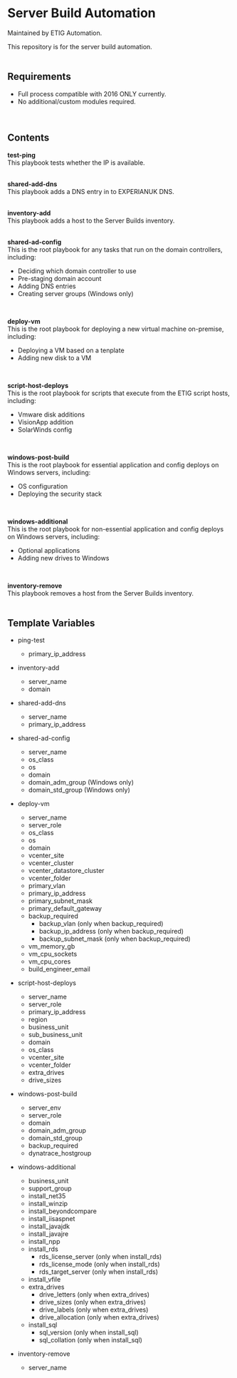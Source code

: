 Server Build Automation
=======================

Maintained by ETIG Automation.

This repository is for the server build automation.
<br/><br/>

Requirements
------------

- Full process compatible with 2016 ONLY currently.
- No additional/custom modules required.
<br/>

Contents
--------
**test-ping**<br/>
This playbook tests whether the IP is available.
<br/><br/>

**shared-add-dns**<br/>
This playbook adds a DNS entry in to EXPERIANUK DNS.
<br/><br/>

**inventory-add**<br/>
This playbook adds a host to the Server Builds inventory.
<br/><br/>

**shared-ad-config**<br/>
This is the root playbook for any tasks that run on the domain controllers, including:
- Deciding which domain controller to use
- Pre-staging domain account
- Adding DNS entries
- Creating server groups (Windows only)
<br/>

**deploy-vm**<br/>
This is the root playbook for deploying a new virtual machine on-premise, including:
- Deploying a VM based on a tenplate
- Adding new disk to a VM
<br/>

**script-host-deploys**<br/>
This is the root playbook for scripts that execute from the ETIG script hosts, including:
- Vmware disk additions
- VisionApp addition
- SolarWinds config
<br/>

**windows-post-build**<br/>
This is the root playbook for essential application and config deploys on Windows servers, including:
- OS configuration
- Deploying the security stack
<br/>

**windows-additional**<br/>
This is the root playbook for non-essential application and config deploys on Windows servers, including:
- Optional applications
- Adding new drives to Windows
<br/>

**inventory-remove**<br/>
This playbook removes a host from the Server Builds inventory.
<br/><br/>

Template Variables
------------------

- ping-test
  - primary_ip_address

- inventory-add
  - server_name
  - domain

- shared-add-dns
  - server_name
  - primary_ip_address

- shared-ad-config
  - server_name
  - os_class
  - os
  - domain
  - domain_adm_group (Windows only)
  - domain_std_group (Windows only)

- deploy-vm
  - server_name
  - server_role
  - os_class
  - os
  - domain
  - vcenter_site
  - vcenter_cluster
  - vcenter_datastore_cluster
  - vcenter_folder
  - primary_vlan
  - primary_ip_address
  - primary_subnet_mask
  - primary_default_gateway
  - backup_required
    - backup_vlan (only when backup_required)
    - backup_ip_address (only when backup_required)
    - backup_subnet_mask (only when backup_required)
  - vm_memory_gb
  - vm_cpu_sockets
  - vm_cpu_cores
  - build_engineer_email

- script-host-deploys
  - server_name
  - server_role
  - primary_ip_address
  - region
  - business_unit
  - sub_business_unit
  - domain
  - os_class
  - vcenter_site
  - vcenter_folder
  - extra_drives
  - drive_sizes

- windows-post-build
  - server_env
  - server_role
  - domain
  - domain_adm_group
  - domain_std_group
  - backup_required
  - dynatrace_hostgroup
  
- windows-additional
  - business_unit
  - support_group
  - install_net35
  - install_winzip
  - install_beyondcompare
  - install_iisaspnet
  - install_javajdk
  - install_javajre
  - install_npp
  - install_rds
    - rds_license_server (only when install_rds)
    - rds_license_mode (only when install_rds)
    - rds_target_server (only when install_rds)
  - install_vfile
  - extra_drives
    - drive_letters (only when extra_drives)
    - drive_sizes (only when extra_drives)
    - drive_labels (only when extra_drives)
    - drive_allocation (only when extra_drives)
  - install_sql
    - sql_version (only when install_sql)
    - sql_collation (only when install_sql)

- inventory-remove
  - server_name
